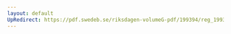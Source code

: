 ```yaml
---
layout: default
UpRedirect: https://pdf.swedeb.se/riksdagen-volumeG-pdf/199394/reg_199394/reg_199394_0029.pdf
---
```

